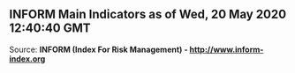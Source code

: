 ## INFORM Main Indicators as of Wed, 20 May 2020 12:40:40 GMT

Source: **INFORM (Index For Risk Management) - http://www.inform-index.org**
